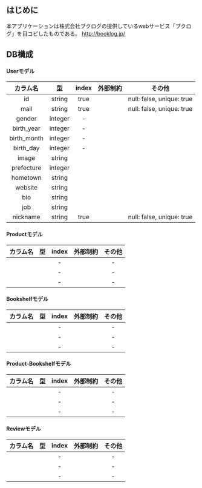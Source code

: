## はじめに
本アプリケーションは株式会社ブクログの提供しているwebサービス「ブクログ」を目コピしたものである。
http://booklog.jp/

## DB構成
#### Userモデル
 | カラム名 | 型 | index | 外部制約|その他 |
  | :---------------: |:---------------:| :----------: | :----------: | :-------:|
  |id|string|true||null: false, unique: true|
  |mail|string|true||null: false, unique: true|
  |gender|integer|-|||
  |birth_year|integer|-|||
  |birth_month|integer|-|||
  |birth_day|integer|-|||
  |image|string||||
  |prefecture|integer||||
  |hometown|string||||
  |website|string||||
  |bio|string||||
  |job|string||||
  |nickname|string|true||null: false, unique: true|


#### Productモデル
 | カラム名 | 型 | index | 外部制約|その他 |
  | :---------------: |:---------------:| :----------: | :----------: | :-------:|
  |||-||-|
  |||-||-|
  |||-||-|

#### Bookshelfモデル
 | カラム名 | 型 | index | 外部制約|その他 |
  | :---------------: |:---------------:| :----------: | :----------: | :-------:|
  |||-||-|
  |||-||-|
  |||-||-|

#### Product-Bookshelfモデル
 | カラム名 | 型 | index | 外部制約|その他 |
  | :---------------: |:---------------:| :----------: | :----------: | :-------:|
  |||-||-|
  |||-||-|
  |||-||-|

#### Reviewモデル
 | カラム名 | 型 | index | 外部制約|その他 |
  | :---------------: |:---------------:| :----------: | :----------: | :-------:|
  |||-||-|
  |||-||-|
  |||-||-|
